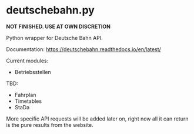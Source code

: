# deutschebahn.py

**NOT FINISHED. USE AT OWN DISCRETION**

Python wrapper for Deutsche Bahn API.

Documentation:
https://deutschebahn.readthedocs.io/en/latest/

Current modules:
* Betriebsstellen

TBD:
* Fahrplan
* Timetables
* StaDa

More specific API requests will be added later on, right now all 
it can return is the pure results from the website.
